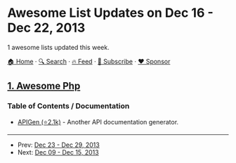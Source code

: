 # Awesome List Updates on Dec 16 - Dec 22, 2013

1 awesome lists updated this week.

[🏠 Home](/README.md) · [🔍 Search](https://www.trackawesomelist.com/search/) · [🔥 Feed](https://www.trackawesomelist.com/week/rss.xml) · [📮 Subscribe](https://trackawesomelist.us17.list-manage.com/subscribe?u=d2f0117aa829c83a63ec63c2f&id=36a103854c) · [❤️  Sponsor](https://github.com/sponsors/theowenyoung)



## [1. Awesome Php](/content/ziadoz/awesome-php/week/README.md)

### Table of Contents / Documentation

*   [APIGen (⭐2.1k)](https://github.com/apigen/apigen) - Another API documentation generator.

---

- Prev: [Dec 23 - Dec 29, 2013](/content/2013/51/README.md)
- Next: [Dec 09 - Dec 15, 2013](/content/2013/49/README.md)